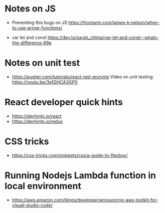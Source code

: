 # Notes on JS
* Preventing this bugs on JS
https://frontarm.com/james-k-nelson/when-to-use-arrow-functions/

* var let and const
https://dev.to/sarah_chima/var-let-and-const--whats-the-difference-69e

# Notes on unit test
* https://pusher.com/tutorials/react-jest-enzyme
 Video on unit testing: https://youtu.be/3e1GHCA3GP0

# React developer quick hints
* https://devhints.io/react
* https://devhints.io/redux

# CSS tricks
* https://css-tricks.com/snippets/css/a-guide-to-flexbox/

# Running Nodejs Lambda function in local environment
* https://aws.amazon.com/blogs/developer/announcing-aws-toolkit-for-visual-studio-code/
